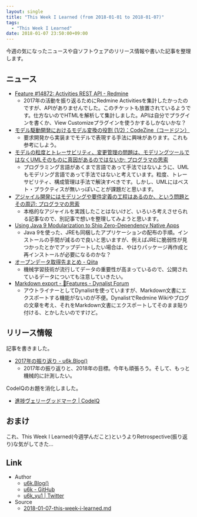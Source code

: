 ```yaml
---
layout: single
title: "This Week I Learned (from 2018-01-01 to 2018-01-07)"
tags:
  - "This Week I Learned"
date: 2018-01-07 23:50:00+09:00
---
```


今週の気になったニュースや自ソフトウェアのリリース情報や書いた記事を整理します。

## ニュース

- [Feature #14872: Activities REST API - Redmine](http://www.redmine.org/issues/14872)
    - 2017年の活動を振り返るためにRedmine Activitiesを集計したかったのですが、APIがありませんでした。このチケットも放置されているようです。仕方ないのでHTMLを解析して集計しました。APIは自分でプラグインを書くか、View Customizeプラグインを使うかするしかないかな？
- [モデル駆動開発におけるモデル変換の役割 (1/2)：CodeZine（コードジン）](https://codezine.jp/article/detail/10597)
    - 要求開発から実装までモデルで表現する手法に興味があります。これも参考にしよう。
- [モデルの粒度とトレーサビリティ、変更管理の問題は、モデリングツールではなくUMLそのものに真因があるのではないか: プログラマの思索](http://forza.cocolog-nifty.com/blog/2017/12/uml-7a09.html)
    - プログラミング言語があくまで言語であって手法ではないように、UMLもモデリング言語であって手法ではないと考えています。粒度、トレーサビリティ、構成管理は手法で解決すべきです。しかし、UMLにはベスト・プラクティスが無いっぽいことが課題だと思います。
- [アジャイル開発にはモデリングや要件定義の工程はあるのか、という問題とその周辺: プログラマの思索](http://forza.cocolog-nifty.com/blog/2018/01/post-cdeb.html)
    - 本格的なアジャイルを実践したことはないけど、いろいろ考えさせられる記事なので、別記事で想いを整理してみようと思います。
- [Using Java 9 Modularization to Ship Zero-Dependency Native Apps](https://steveperkins.com/using-java-9-modularization-to-ship-zero-dependency-native-apps/)
    - Java 9を使った、JREも同梱したアプリケーションの配布の手順。インストールの手間が減るので良いと思いますが、例えばJREに脆弱性が見つかったとかでアップデートしたい場合は、やはりパッケージ再作成と再インストールが必要になるのかな？
- [オープンデータ取得先まとめ - Qiita](https://qiita.com/tmp_llc/items/7296c5d6bb8769b18d24)
    - 機械学習技術が流行してデータの重要性が高まっているので、公開されているデータについても注意していきたい。
- [Markdown export - 🌟Features - Dynalist Forum](http://talk.dynalist.io/t/markdown-export/803)
    - アウトライナーとしてDynalistを使っていますが、Markdown文書にエクスポートする機能がないのが不便。DynalistでRedmine Wikiやブログの文章を考え、それをMarkdown文書にエクスポートしてそのまま貼り付ける、とかしたいのですけど。

## リリース情報

記事を書きました。

- [2017年の振り返り - u6k.Blog()](https://blog.u6k.me/2018/01/03/2017-retrospective.html)
    - 2017年の振り返りと、2018年の目標。今年も頑張ろう。そして、もっと機械的に計測したい。

CodeIQのお題を消化しました。

- [進捗ヴェリーグッドマーク | CodeIQ](https://codeiq.jp/q/3526)

## おまけ

これ、This Week I Learned(今週学んだこと)というよりRetrospective(振り返り)な気がしてきた…

## Link

- Author
    - [u6k.Blog()](https://blog.u6k.me/)
    - [u6k - GitHub](https://github.com/u6k)
    - [u6k_yu1 \| Twitter](https://twitter.com/u6k_yu1)
- Source
    - [2018-01-07-this-week-i-learned.md](https://github.com/u6k/blog/blob/master/_posts/2018-01-07-this-week-i-learned.md)
